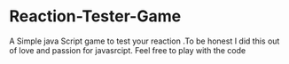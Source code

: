 # Reaction-Tester-Game
A Simple java Script game to test your reaction .To be honest I did this out of love and passion for javasrcipt.
Feel free to play with the code
